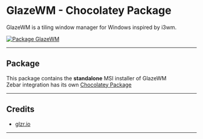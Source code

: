 # GlazeWM - Chocolatey Package
GlazeWM is a tiling window manager for Windows inspired by i3wm.

[![Package GlazeWM](https://github.com/rudesome/chocolateypackage-glazewm/actions/workflows/build.yml/badge.svg)](https://github.com/rudesome/chocolateypackage-glazewm/actions/workflows/build.yml)

---

## Package

This package contains the **standalone** MSI installer of GlazeWM <br>
Zebar integration has its own [Chocolatey Package](https://community.chocolatey.org/packages/zebar)

---

## Credits

- [glzr.io](https://github.com/glzr-io)

---
